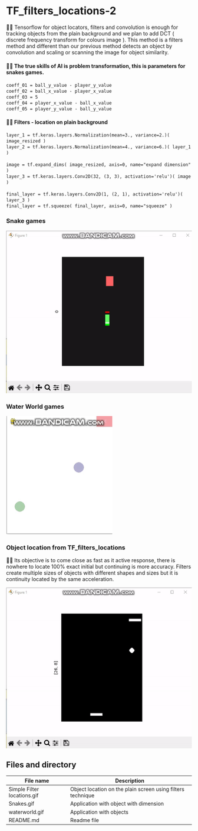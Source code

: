 # TF_filters_locations-2
🧸💬 Tensorflow for object locators, filters and convolution is enough for tracking objects from the plain background and we plan to add DCT ( discrete frequency transform for colours image ). This method is a filters method and different than our previous method detects an object by convolution and scaling or scanning the image for object similarity.

#### 🐑💬 The true skills of AI is problem transformation, this is parameters for snakes games. ####
```
coeff_01 = ball_y_value - player_y_value
coeff_02 = ball_x_value - player_x_value
coeff_03 = 5
coeff_04 = player_x_value - ball_x_value
coeff_05 = player_y_value - ball_y_value
```

#### 🐑💬 Filters - location on plain background ####
```
layer_1 = tf.keras.layers.Normalization(mean=3., variance=2.)( image_resized )
layer_2 = tf.keras.layers.Normalization(mean=4., variance=6.)( layer_1 )

image = tf.expand_dims( image_resized, axis=0, name="expand dimension" )
layer_3 = tf.keras.layers.Conv2D(32, (3, 3), activation='relu')( image )

final_layer = tf.keras.layers.Conv2D(1, (2, 1), activation='relu')( layer_3 )
final_layer = tf.squeeze( final_layer, axis=0, name="squeeze" )
```

### Snake games ###
![alt text](https://github.com/jkaewprateep/TF_filters_locations-2/blob/main/Snakes.gif)<br>

### Water World games ###
![alt text](https://github.com/jkaewprateep/TF_filters_locations-2/blob/main/waterworld.gif)

### Object location from TF_filters_locations ###
🐐💬 Its objective is to come close as fast as it active response, there is nowhere to locate 100% exact initial but continuing is more accuracy. Filters create multiple sizes of objects with different shapes and sizes but it is continuity located by the same acceleration.

![alt text](https://github.com/jkaewprateep/TF_filters_locations-2/blob/main/Simple%20Filter%20locations.gif)

## Files and directory ##
File name | Description |
--- | --- |
Simple Filter locations.gif | Object location on the plain screen using filters technique |
Snakes.gif | Application with object with dimension |
waterworld.gif | Application with objects |
README.md | Readme file |
